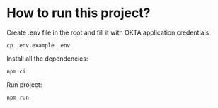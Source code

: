 # How to run this project?

Create .env file in the root and fill it with OKTA application credentials:

`cp .env.example .env`

Install all the dependencies:

`npm ci`

Run project:

`npm run`
